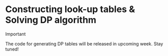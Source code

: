 # Constructing look-up tables & Solving DP algorithm

> [!Important]
> The code for generating DP tables will be released in upcoming week. Stay tuned!

<!-- ```bash
lymg_kim24_dp \
-a resnet34 \
-d LUT_kim24/time/rn34/ \
-t fish_1206_batch128 \
--mode time | tee -a LUT_kim24/time/rn34/time_fish_1206_batch128.log
```

```bash
lymg_kim24_dp \
-a mobilenetv2 \
-d LUT_kim24/time/mbv2/ \
-t fish_1211_batch128 \
--mode time | tee -a LUT_kim24/time/mbv2/time_fish_1211_batch128.log
```

```bash
lymg_kim24_dp \
-a mobilenetv2_w1.4 \
-d LUT_kim24/time/mbv2_w1.4/ \
-t fish_0112_batch128 \
--mode time | tee -a LUT_kim24/time/mbv2_w1.4/time_fish_0112_batch128.log
```

```bash
lymg_kim24_dp \
-a ddpm_cifar10 \
-d LUT_kim24/time/ddpm_cifar10 \
-t fish_0116_batch128 \
--mode time | tee -a LUT_kim24/time/ddpm_cifar10/time_fish_0116_batch128.log
``` -->
